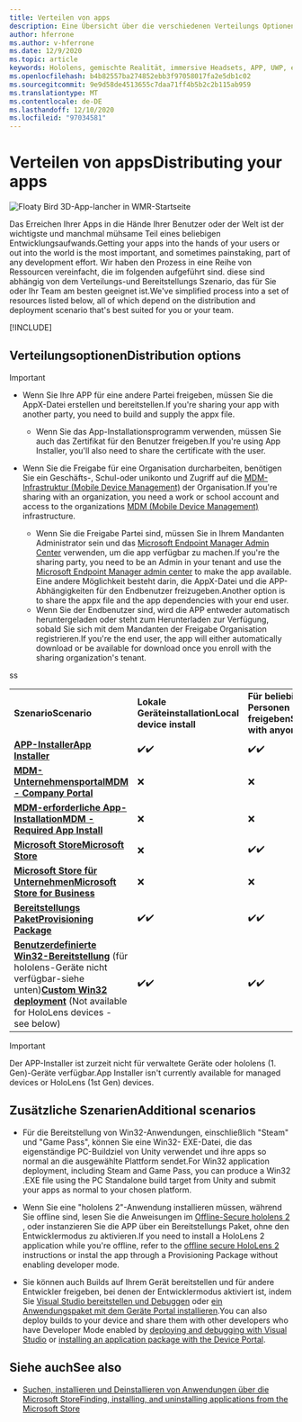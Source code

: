 ```yaml
---
title: Verteilen von apps
description: Eine Übersicht über die verschiedenen Verteilungs Optionen für verschiedene unterstützte Plattformen und Veröffentlichungs Speicher.
author: hferrone
ms.author: v-hferrone
ms.date: 12/9/2020
ms.topic: article
keywords: Hololens, gemischte Realität, immersive Headsets, APP, UWP, einreichen, Übermittlung, Filter, Metadaten, Systemanforderungen, Schlüsselwörter, Wack, Zertifizierung, Paket, AppX, Merchandising
ms.openlocfilehash: b4b82557ba274852ebb3f97058017fa2e5db1c02
ms.sourcegitcommit: 9e9d58de4513655c7daa71ff4b5b2c2b115ab959
ms.translationtype: MT
ms.contentlocale: de-DE
ms.lasthandoff: 12/10/2020
ms.locfileid: "97034581"
---
```

# <a name="distributing-your-apps"></a><span data-ttu-id="15405-104">Verteilen von apps</span><span class="sxs-lookup"><span data-stu-id="15405-104">Distributing your apps</span></span>

![Floaty Bird 3D-App-lancher in WMR-Startseite](images/distribute-hero-image.png)

<span data-ttu-id="15405-106">Das Erreichen Ihrer Apps in die Hände Ihrer Benutzer oder der Welt ist der wichtigste und manchmal mühsame Teil eines beliebigen Entwicklungsaufwands.</span><span class="sxs-lookup"><span data-stu-id="15405-106">Getting your apps into the hands of your users or out into the world is the most important, and sometimes painstaking, part of any development effort.</span></span> <span data-ttu-id="15405-107">Wir haben den Prozess in eine Reihe von Ressourcen vereinfacht, die im folgenden aufgeführt sind. diese sind abhängig von dem Verteilungs-und Bereitstellungs Szenario, das für Sie oder Ihr Team am besten geeignet ist.</span><span class="sxs-lookup"><span data-stu-id="15405-107">We've simplified process into a set of resources listed below, all of which depend on the distribution and deployment scenario that's best suited for you or your team.</span></span>

[!INCLUDE[](includes/before-submission.md)]

## <a name="distribution-options"></a><span data-ttu-id="15405-108">Verteilungsoptionen</span><span class="sxs-lookup"><span data-stu-id="15405-108">Distribution options</span></span>

> [!IMPORTANT]
> * <span data-ttu-id="15405-109">Wenn Sie Ihre APP für eine andere Partei freigeben, müssen Sie die AppX-Datei erstellen und bereitstellen.</span><span class="sxs-lookup"><span data-stu-id="15405-109">If you're sharing your app with another party, you need to build and supply the appx file.</span></span> 
>     * <span data-ttu-id="15405-110">Wenn Sie das App-Installationsprogramm verwenden, müssen Sie auch das Zertifikat für den Benutzer freigeben.</span><span class="sxs-lookup"><span data-stu-id="15405-110">If you're using App Installer, you'll also need to share the certificate with the user.</span></span>
> 
> * <span data-ttu-id="15405-111">Wenn Sie die Freigabe für eine Organisation durcharbeiten, benötigen Sie ein Geschäfts-, Schul-oder unikonto und Zugriff auf die [MDM-Infrastruktur (Mobile Device Management)](https://docs.microsoft.com/hololens/hololens-enroll-mdm) der Organisation.</span><span class="sxs-lookup"><span data-stu-id="15405-111">If you're sharing with an organization, you need a work or school account and access to the organizations [MDM (Mobile Device Management)](https://docs.microsoft.com/hololens/hololens-enroll-mdm) infrastructure.</span></span>  
>    * <span data-ttu-id="15405-112">Wenn Sie die Freigabe Partei sind, müssen Sie in Ihrem Mandanten Administrator sein und das [Microsoft Endpoint Manager Admin Center](https://docs.microsoft.com/mem/intune/apps/apps-deploy) verwenden, um die app verfügbar zu machen.</span><span class="sxs-lookup"><span data-stu-id="15405-112">If you're the sharing party, you need to be an Admin in your tenant and use the [Microsoft Endpoint Manager admin center](https://docs.microsoft.com/mem/intune/apps/apps-deploy) to make the app available.</span></span> <span data-ttu-id="15405-113">Eine andere Möglichkeit besteht darin, die AppX-Datei und die APP-Abhängigkeiten für den Endbenutzer freizugeben.</span><span class="sxs-lookup"><span data-stu-id="15405-113">Another option is to share the appx file and the app dependencies with your end user.</span></span>
>    * <span data-ttu-id="15405-114">Wenn Sie der Endbenutzer sind, wird die APP entweder automatisch heruntergeladen oder steht zum Herunterladen zur Verfügung, sobald Sie sich mit dem Mandanten der Freigabe Organisation registrieren.</span><span class="sxs-lookup"><span data-stu-id="15405-114">If you're the end user, the app will either automatically download or be available for download once you enroll with the sharing organization's tenant.</span></span> 

<table>
<colgroup>
    <col width="33%" />
    <col width="22%" />
    <col width="22%" />
    <col width="22%" />
</colgroup>
<tr>
    <td><span data-ttu-id="15405-115"><strong>Szenario</strong></span><span class="sxs-lookup"><span data-stu-id="15405-115"><strong>Scenario</strong></span></span></td>
    <td><span data-ttu-id="15405-116"><strong>Lokale Geräteinstallation</strong></span><span class="sxs-lookup"><span data-stu-id="15405-116"><strong>Local device install</strong></span></span></td>
    <td><span data-ttu-id="15405-117"><strong>Für beliebige Personen freigeben</strong></span><span class="sxs-lookup"><span data-stu-id="15405-117"><strong>Share with anyone</strong></span></span></td>
    <td><span data-ttu-id="15405-118"><strong>Freigeben für eine Organisation</strong></span><span class="sxs-lookup"><span data-stu-id="15405-118"><strong>Share with an organization</strong></span></span></td>
</tr>
<tr>
    <td><span data-ttu-id="15405-119"><a href="https://docs.microsoft.com/hololens/app-deploy-app-installer"><strong>APP-Installer</strong></span><span class="sxs-lookup"><span data-stu-id="15405-119"><a href="https://docs.microsoft.com/hololens/app-deploy-app-installer"><strong>App Installer</strong></span></span></td>
    <td><span data-ttu-id="15405-120">✔️</span><span class="sxs-lookup"><span data-stu-id="15405-120">✔️</span></span></td>
    <td><span data-ttu-id="15405-121">✔️</span><span class="sxs-lookup"><span data-stu-id="15405-121">✔️</span></span></td>
    <td>❌</td>
</tr>
<tr>
    <td><span data-ttu-id="15405-122"><a href="https://docs.microsoft.com/hololens/app-deploy-app-installer"><strong>MDM-Unternehmensportal</strong></a></span><span class="sxs-lookup"><span data-stu-id="15405-122"><a href="https://docs.microsoft.com/hololens/app-deploy-app-installer"><strong>MDM - Company Portal</strong></a></span></span></td>
    <td>❌</td>
    <td>❌</td>
    <td><span data-ttu-id="15405-123">✔️</span><span class="sxs-lookup"><span data-stu-id="15405-123">✔️</span></span></td>
</tr>
<tr>
    <td><span data-ttu-id="15405-124"><a href="https://docs.microsoft.com/hololens/app-deploy-intune"><strong>MDM-erforderliche App-Installation</strong></a></span><span class="sxs-lookup"><span data-stu-id="15405-124"><a href="https://docs.microsoft.com/hololens/app-deploy-intune"><strong>MDM - Required App Install</strong></a></span></span></td>
    <td>❌</td>
    <td>❌</td>
    <td><span data-ttu-id="15405-125">✔️</span><span class="sxs-lookup"><span data-stu-id="15405-125">✔️</span></span></td>
</tr>
<tr>
    <td><span data-ttu-id="15405-126"><a href="submitting-an-app-to-the-microsoft-store.md"><strong>Microsoft Store</strong></a></span><span class="sxs-lookup"><span data-stu-id="15405-126"><a href="submitting-an-app-to-the-microsoft-store.md"><strong>Microsoft Store</strong></a></span></span></td>
    <td>❌</td>
    <td><span data-ttu-id="15405-127">✔️</span><span class="sxs-lookup"><span data-stu-id="15405-127">✔️</span></span></td>
    <td><span data-ttu-id="15405-128">✔️</span><span class="sxs-lookup"><span data-stu-id="15405-128">✔️</span></span></td><span data-ttu-id="15405-129">s</span><span class="sxs-lookup"><span data-stu-id="15405-129">s</span></span>
</tr>
<tr>
    <td><span data-ttu-id="15405-130"><a href="https://docs.microsoft.com/hololens/app-deploy-store-business"><strong>Microsoft Store für Unternehmen</strong></a></span><span class="sxs-lookup"><span data-stu-id="15405-130"><a href="https://docs.microsoft.com/hololens/app-deploy-store-business"><strong>Microsoft Store for Business</strong></a></span></span></td>
    <td>❌</td>
    <td>❌</td>
    <td><span data-ttu-id="15405-131">✔️</span><span class="sxs-lookup"><span data-stu-id="15405-131">✔️</span></span></td>
</tr>
<tr>
    <td><span data-ttu-id="15405-132"><a href="https://docs.microsoft.com/hololens/app-deploy-provisioning-package"><strong>Bereitstellungs Paket</strong></a></span><span class="sxs-lookup"><span data-stu-id="15405-132"><a href="https://docs.microsoft.com/hololens/app-deploy-provisioning-package"><strong>Provisioning Package</strong></a></span></span></td>
    <td><span data-ttu-id="15405-133">✔️</span><span class="sxs-lookup"><span data-stu-id="15405-133">✔️</span></span></td>
    <td><span data-ttu-id="15405-134">✔️</span><span class="sxs-lookup"><span data-stu-id="15405-134">✔️</span></span></td>
    <td><span data-ttu-id="15405-135">✔️</span><span class="sxs-lookup"><span data-stu-id="15405-135">✔️</span></span></td>
</tr>
<tr>
    <td><span data-ttu-id="15405-136"><a href="#additional-scenarios"><strong>Benutzerdefinierte Win32-Bereitstellung</strong></a> (für hololens-Geräte nicht verfügbar-siehe unten)</span><span class="sxs-lookup"><span data-stu-id="15405-136"><a href="#additional-scenarios"><strong>Custom Win32 deployment</strong></a> (Not available for HoloLens devices - see below)</span></span></td>
    <td><span data-ttu-id="15405-137">✔️</span><span class="sxs-lookup"><span data-stu-id="15405-137">✔️</span></span></td>
    <td><span data-ttu-id="15405-138">✔️</span><span class="sxs-lookup"><span data-stu-id="15405-138">✔️</span></span></td>
    <td>❌</td>
</tr>
</table>

> [!IMPORTANT]
> <span data-ttu-id="15405-139">Der APP-Installer ist zurzeit nicht für verwaltete Geräte oder hololens (1. Gen)-Geräte verfügbar.</span><span class="sxs-lookup"><span data-stu-id="15405-139">App Installer isn't currently available for managed devices or HoloLens (1st Gen) devices.</span></span>

## <a name="additional-scenarios"></a><span data-ttu-id="15405-140">Zusätzliche Szenarien</span><span class="sxs-lookup"><span data-stu-id="15405-140">Additional scenarios</span></span>

* <span data-ttu-id="15405-141">Für die Bereitstellung von Win32-Anwendungen, einschließlich "Steam" und "Game Pass", können Sie eine Win32- EXE-Datei, die das eigenständige PC-Buildziel von Unity verwendet und ihre apps so normal an die ausgewählte Plattform sendet.</span><span class="sxs-lookup"><span data-stu-id="15405-141">For Win32 application deployment, including Steam and Game Pass, you can produce a Win32 .EXE file using the PC Standalone build target from Unity and submit your apps as normal to your chosen platform.</span></span> 

* <span data-ttu-id="15405-142">Wenn Sie eine "hololens 2"-Anwendung installieren müssen, während Sie offline sind, lesen Sie die Anweisungen im [Offline-Secure hololens 2](https://docs.microsoft.com/hololens/hololens-common-scenarios-offline-secure) , oder instanzieren Sie die APP über ein Bereitstellungs Paket, ohne den Entwicklermodus zu aktivieren.</span><span class="sxs-lookup"><span data-stu-id="15405-142">If you need to install a HoloLens 2 application while you're offline, refer to the [offline secure HoloLens 2](https://docs.microsoft.com/hololens/hololens-common-scenarios-offline-secure) instructions or instal the app through a Provisioning Package without enabling developer mode.</span></span>

* <span data-ttu-id="15405-143">Sie können auch Builds auf Ihrem Gerät bereitstellen und für andere Entwickler freigeben, bei denen der Entwicklermodus aktiviert ist, indem Sie [Visual Studio bereitstellen und Debuggen](../develop/platform-capabilities-and-apis/using-visual-studio.md) oder [ein Anwendungspaket mit dem Geräte Portal installieren](https://docs.microsoft.com/hololens/holographic-custom-apps#installing-an-application-package-with-the-device-portal).</span><span class="sxs-lookup"><span data-stu-id="15405-143">You can also deploy builds to your device and share them with other developers who have Developer Mode enabled by [deploying and debugging with Visual Studio](../develop/platform-capabilities-and-apis/using-visual-studio.md) or [installing an application package with the Device Portal](https://docs.microsoft.com/hololens/holographic-custom-apps#installing-an-application-package-with-the-device-portal).</span></span>

## <a name="see-also"></a><span data-ttu-id="15405-144">Siehe auch</span><span class="sxs-lookup"><span data-stu-id="15405-144">See also</span></span>
* [<span data-ttu-id="15405-145">Suchen, installieren und Deinstallieren von Anwendungen über die Microsoft Store</span><span class="sxs-lookup"><span data-stu-id="15405-145">Finding, installing, and uninstalling applications from the Microsoft Store</span></span>](https://docs.microsoft.com/hololens/holographic-store-apps)

